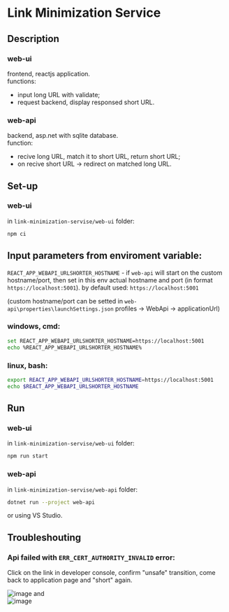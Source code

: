 # Link Minimization Service

## Description

### web-ui

frontend, reactjs application.  
functions:

- input long URL with validate;
- request backend, display responsed short URL.

### web-api

backend, asp.net with sqlite database.  
function:

- recive long URL, match it to short URL, return short URL;
- on recive short URL -> redirect on matched long URL.

## Set-up

### web-ui

in `link-minimization-servise/web-ui` folder:

```bash
npm ci
```

## Input parameters from enviroment variable:

`REACT_APP_WEBAPI_URLSHORTER_HOSTNAME` - if `web-api` will start on the custom hostname/port, then set in this env actual hostname and port (in format `https://localhost:5001`). by default used: `https://localhost:5001`

(custom hostname/port can be setted in `web-api\properties\launchSettings.json` profiles -> WebApi -> applicationUrl)

### windows, cmd:

```bash
set REACT_APP_WEBAPI_URLSHORTER_HOSTNAME=https://localhost:5001
echo %REACT_APP_WEBAPI_URLSHORTER_HOSTNAME%
```

### linux, bash:

```bash
export REACT_APP_WEBAPI_URLSHORTER_HOSTNAME=https://localhost:5001
echo $REACT_APP_WEBAPI_URLSHORTER_HOSTNAME
```

## Run

### web-ui

in `link-minimization-servise/web-ui` folder:

```bash
npm run start
```

### web-api

in `link-minimization-servise/web-api` folder:

```bash
dotnet run --project web-api
```

or using VS Studio.

## Troubleshouting

### Api failed with `ERR_CERT_AUTHORITY_INVALID` error:

Click on the link in developer console, confirm "unsafe" transition, come back to application page and "short" again.

![image](https://user-images.githubusercontent.com/47454763/120106011-8f110300-c185-11eb-819c-449f86e90f73.png)
and  
![image](https://user-images.githubusercontent.com/47454763/120110387-68f45e80-c197-11eb-8963-88a73377cf71.png)
